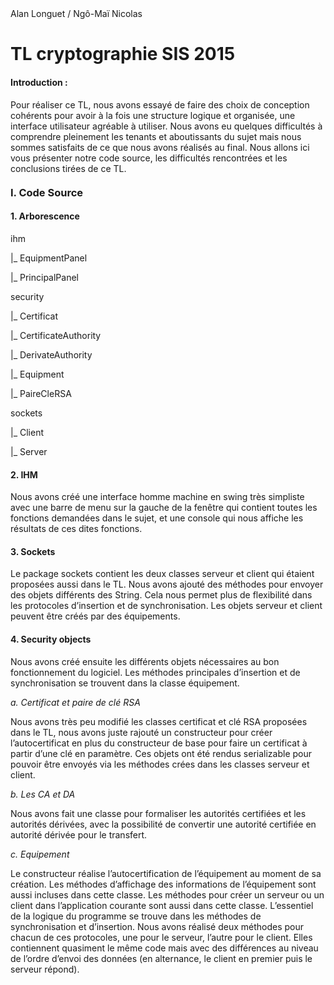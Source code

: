 <div>Alan Longuet / Ngô-Maï Nicolas</div>

<h1>TL cryptographie SIS 2015</h1>

<h4 style="margin-top:20px">Introduction :</h4>

Pour réaliser ce TL, nous avons essayé de faire des choix de conception cohérents pour avoir à la fois une structure logique et organisée, une interface utilisateur agréable à utiliser. Nous avons eu quelques difficultés à comprendre pleinement les tenants et aboutissants du sujet mais nous sommes satisfaits de ce que nous avons réalisés au final. Nous allons ici vous présenter notre code source, les difficultés rencontrées et les conclusions tirées de ce TL.

<h3 style="margin-top:20px">I.	Code Source</em>

  <h4>1.	Arborescence</h4>

ihm

|_	  EquipmentPanel

|_	  PrincipalPanel

security

|_	  Certificat

|_	  CertificateAuthority

|_	  DerivateAuthority

|_	  Equipment

|_	  PaireCleRSA

sockets

|_	  Client

|_	  Server


  <h4>2.	IHM</h4>

Nous avons créé une interface homme machine en swing très simpliste avec une barre de menu sur la gauche de la fenêtre qui contient toutes les fonctions demandées dans le sujet, et une console qui nous affiche les résultats de ces dites fonctions.

  <h4>3.	Sockets</h4>

Le package sockets contient les deux classes serveur et client qui étaient proposées aussi dans le TL. Nous avons ajouté des méthodes pour envoyer des objets différents des String. Cela nous permet plus de flexibilité dans les protocoles d’insertion et de synchronisation. Les objets serveur et client peuvent être créés par des équipements.

  <h4>4.	Security objects</h4>

Nous avons créé ensuite les différents objets nécessaires au bon fonctionnement du logiciel. Les méthodes principales d’insertion et de synchronisation se trouvent dans la classe équipement.

  <em>a.	Certificat et paire de clé RSA</em>
  
Nous avons très peu modifié les classes certificat et clé RSA proposées dans le TL, nous  avons juste rajouté un constructeur pour créer l’autocertificat en plus du constructeur de base pour faire un certificat à partir d’une clé en paramètre. Ces objets ont été rendus serializable pour pouvoir être envoyés via les méthodes crées dans les classes serveur et client.

  <em>b.	Les CA et DA</em>
  
Nous avons fait une classe pour formaliser les autorités certifiées et les autorités dérivées, avec la possibilité de convertir une autorité certifiée en autorité dérivée pour le transfert.

  <em>c.	Equipement</em>
  
Le constructeur réalise l’autocertification de l’équipement au moment de sa création.
Les méthodes d’affichage des informations de l’équipement sont aussi incluses dans cette classe. Les méthodes pour créer un serveur ou un client dans l’application courante sont aussi dans cette classe.
L’essentiel de la logique du programme se trouve dans les méthodes de synchronisation et d’insertion. Nous avons réalisé deux méthodes pour chacun de ces protocoles, une pour le serveur, l’autre pour le client. Elles contiennent quasiment le même code mais avec des différences au niveau de l’ordre d’envoi des données (en alternance, le client en premier puis le serveur répond).
